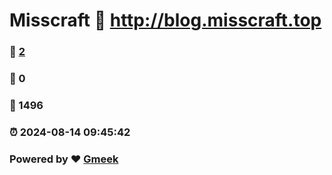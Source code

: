 # Misscraft :link: http://blog.misscraft.top 
### :page_facing_up: [2](http://blog.misscraft.top/tag.html) 
### :speech_balloon: 0 
### :hibiscus: 1496 
### :alarm_clock: 2024-08-14 09:45:42 
### Powered by :heart: [Gmeek](https://github.com/Meekdai/Gmeek)
